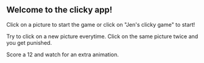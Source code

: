 ## Welcome to the clicky app!

Click on a picture to start the game or click on "Jen's clicky game" to start!

Try to click on a new picture everytime.
Click on the same picture twice and you get punished.

Score a 12 and watch for an extra animation.
